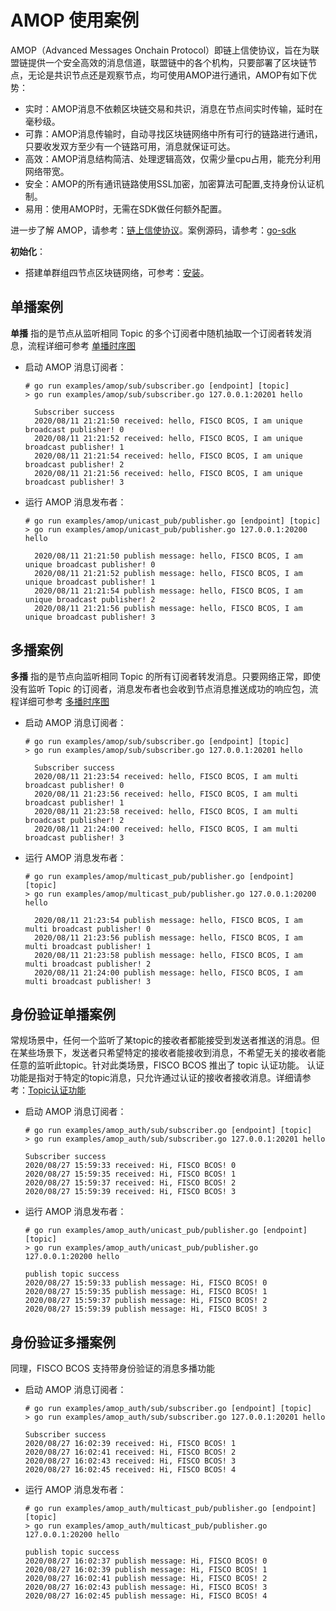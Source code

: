 # AMOP 使用案例

AMOP（Advanced Messages Onchain Protocol）即链上信使协议，旨在为联盟链提供一个安全高效的消息信道，联盟链中的各个机构，只要部署了区块链节点，无论是共识节点还是观察节点，均可使用AMOP进行通讯，AMOP有如下优势：

-   实时：AMOP消息不依赖区块链交易和共识，消息在节点间实时传输，延时在毫秒级。
-   可靠：AMOP消息传输时，自动寻找区块链网络中所有可行的链路进行通讯，只要收发双方至少有一个链路可用，消息就保证可达。
-   高效：AMOP消息结构简洁、处理逻辑高效，仅需少量cpu占用，能充分利用网络带宽。
-   安全：AMOP的所有通讯链路使用SSL加密，加密算法可配置,支持身份认证机制。
-   易用：使用AMOP时，无需在SDK做任何额外配置。

进一步了解 AMOP，请参考：[链上信使协议](https://fisco-bcos-documentation.readthedocs.io/zh_CN/latest/docs/app_dev/certificate_list.html)。案例源码，请参考：[go-sdk](https://github.com/FISCO-BCOS/go-sdk)

**初始化**：

-   搭建单群组四节点区块链网络，可参考：[安装](https://fisco-bcos-documentation.readthedocs.io/zh_CN/latest/docs/tutorial/installation.html)。

## 单播案例

**单播** 指的是节点从监听相同 Topic 的多个订阅者中随机抽取一个订阅者转发消息，流程详细可参考 [单播时序图](https://fisco-bcos-documentation.readthedocs.io/zh_CN/latest/docs/design/p2p/p2p.html#id11)

-   启动 AMOP 消息订阅者：

    ```shell
    # go run examples/amop/sub/subscriber.go [endpoint] [topic]
    > go run examples/amop/sub/subscriber.go 127.0.0.1:20201 hello
     
      Subscriber success
      2020/08/11 21:21:50 received: hello, FISCO BCOS, I am unique broadcast publisher! 0
      2020/08/11 21:21:52 received: hello, FISCO BCOS, I am unique broadcast publisher! 1
      2020/08/11 21:21:54 received: hello, FISCO BCOS, I am unique broadcast publisher! 2
      2020/08/11 21:21:56 received: hello, FISCO BCOS, I am unique broadcast publisher! 3
    ```
    
-   运行 AMOP 消息发布者：

    ```shell
    # go run examples/amop/unicast_pub/publisher.go [endpoint] [topic]
    > go run examples/amop/unicast_pub/publisher.go 127.0.0.1:20200 hello
    
      2020/08/11 21:21:50 publish message: hello, FISCO BCOS, I am unique broadcast publisher! 0 
      2020/08/11 21:21:52 publish message: hello, FISCO BCOS, I am unique broadcast publisher! 1 
      2020/08/11 21:21:54 publish message: hello, FISCO BCOS, I am unique broadcast publisher! 2 
      2020/08/11 21:21:56 publish message: hello, FISCO BCOS, I am unique broadcast publisher! 3
    ```

## 多播案例

**多播** 指的是节点向监听相同 Topic 的所有订阅者转发消息。只要网络正常，即使没有监听 Topic 的订阅者，消息发布者也会收到节点消息推送成功的响应包，流程详细可参考 [多播时序图](https://fisco-bcos-documentation.readthedocs.io/zh_CN/latest/docs/design/p2p/p2p.html#id12)

-   启动 AMOP 消息订阅者：

    ```shell
    # go run examples/amop/sub/subscriber.go [endpoint] [topic]
    > go run examples/amop/sub/subscriber.go 127.0.0.1:20201 hello
    
      Subscriber success
      2020/08/11 21:23:54 received: hello, FISCO BCOS, I am multi broadcast publisher! 0
      2020/08/11 21:23:56 received: hello, FISCO BCOS, I am multi broadcast publisher! 1
      2020/08/11 21:23:58 received: hello, FISCO BCOS, I am multi broadcast publisher! 2
      2020/08/11 21:24:00 received: hello, FISCO BCOS, I am multi broadcast publisher! 3
    ```

-   运行 AMOP 消息发布者：

    ```shell
    # go run examples/amop/multicast_pub/publisher.go [endpoint] [topic]
    > go run examples/amop/multicast_pub/publisher.go 127.0.0.1:20200 hello 
    
      2020/08/11 21:23:54 publish message: hello, FISCO BCOS, I am multi broadcast publisher! 0 
      2020/08/11 21:23:56 publish message: hello, FISCO BCOS, I am multi broadcast publisher! 1 
      2020/08/11 21:23:58 publish message: hello, FISCO BCOS, I am multi broadcast publisher! 2 
      2020/08/11 21:24:00 publish message: hello, FISCO BCOS, I am multi broadcast publisher! 3
    ```

## 身份验证单播案例

常规场景中，任何一个监听了某topic的接收者都能接受到发送者推送的消息。但在某些场景下，发送者只希望特定的接收者能接收到消息，不希望无关的接收者能任意的监听此topic。针对此类场景，FISCO BCOS 推出了 topic 认证功能。 认证功能是指对于特定的topic消息，只允许通过认证的接收者接收消息。详细请参考：[Topic认证功能](https://fisco-bcos-doc-qiubing.readthedocs.io/en/latest/docs/app_dev/certificate_list.html#topic)

-   启动 AMOP 消息订阅者：

    ```shell
    # go run examples/amop_auth/sub/subscriber.go [endpoint] [topic]
    > go run examples/amop_auth/sub/subscriber.go 127.0.0.1:20201 hello

    Subscriber success
    2020/08/27 15:59:33 received: Hi, FISCO BCOS! 0
    2020/08/27 15:59:35 received: Hi, FISCO BCOS! 1
    2020/08/27 15:59:37 received: Hi, FISCO BCOS! 2
    2020/08/27 15:59:39 received: Hi, FISCO BCOS! 3
    ```


-   运行 AMOP 消息发布者：

    ```shell
    # go run examples/amop_auth/unicast_pub/publisher.go [endpoint] [topic]
    > go run examples/amop_auth/unicast_pub/publisher.go 127.0.0.1:20200 hello

    publish topic success
    2020/08/27 15:59:33 publish message: Hi, FISCO BCOS! 0
    2020/08/27 15:59:35 publish message: Hi, FISCO BCOS! 1
    2020/08/27 15:59:37 publish message: Hi, FISCO BCOS! 2
    2020/08/27 15:59:39 publish message: Hi, FISCO BCOS! 3
    ```

## 身份验证多播案例

同理，FISCO BCOS 支持带身份验证的消息多播功能

-   启动 AMOP 消息订阅者：

    ```shell
    # go run examples/amop_auth/sub/subscriber.go [endpoint] [topic]
    > go run examples/amop_auth/sub/subscriber.go 127.0.0.1:20201 hello

    Subscriber success
    2020/08/27 16:02:39 received: Hi, FISCO BCOS! 1
    2020/08/27 16:02:41 received: Hi, FISCO BCOS! 2
    2020/08/27 16:02:43 received: Hi, FISCO BCOS! 3
    2020/08/27 16:02:45 received: Hi, FISCO BCOS! 4
    ```

-   运行 AMOP 消息发布者：

    ```shell
    # go run examples/amop_auth/multicast_pub/publisher.go [endpoint] [topic]
    > go run examples/amop_auth/multicast_pub/publisher.go 127.0.0.1:20200 hello

    publish topic success
    2020/08/27 16:02:37 publish message: Hi, FISCO BCOS! 0
    2020/08/27 16:02:39 publish message: Hi, FISCO BCOS! 1
    2020/08/27 16:02:41 publish message: Hi, FISCO BCOS! 2
    2020/08/27 16:02:43 publish message: Hi, FISCO BCOS! 3
    2020/08/27 16:02:45 publish message: Hi, FISCO BCOS! 4
    ```